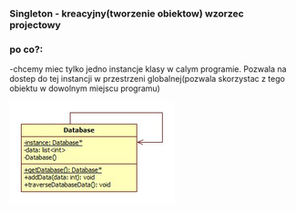 ### Singleton - kreacyjny(tworzenie obiektow) wzorzec projectowy

### **po co?:**
-chcemy miec tylko jedno instancje klasy w calym programie. Pozwala na dostep do tej instancji w przestrzeni globalnej(pozwala skorzystac z tego obiektu w dowolnym miejscu programu)

![singleton_uml.jpg](singleton.jpg)